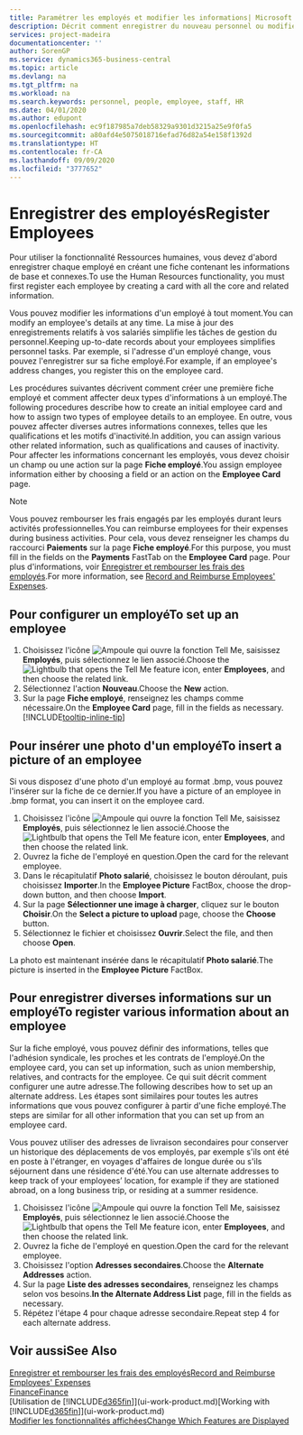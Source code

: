```yaml
---
title: Paramétrer les employés et modifier les informations| Microsoft Docs
description: Décrit comment enregistrer du nouveau personnel ou modifier les informations concernant le personnel existant.
services: project-madeira
documentationcenter: ''
author: SorenGP
ms.service: dynamics365-business-central
ms.topic: article
ms.devlang: na
ms.tgt_pltfrm: na
ms.workload: na
ms.search.keywords: personnel, people, employee, staff, HR
ms.date: 04/01/2020
ms.author: edupont
ms.openlocfilehash: ec9f187985a7deb58329a9301d3215a25e9f0fa5
ms.sourcegitcommit: a80afd4e5075018716efad76d82a54e158f1392d
ms.translationtype: HT
ms.contentlocale: fr-CA
ms.lasthandoff: 09/09/2020
ms.locfileid: "3777652"
---
```

# <a name="register-employees"></a><span data-ttu-id="d7c7a-103">Enregistrer des employés</span><span class="sxs-lookup"><span data-stu-id="d7c7a-103">Register Employees</span></span>
<span data-ttu-id="d7c7a-104">Pour utiliser la fonctionnalité Ressources humaines, vous devez d'abord enregistrer chaque employé en créant une fiche contenant les informations de base et connexes.</span><span class="sxs-lookup"><span data-stu-id="d7c7a-104">To use the Human Resources functionality, you must first register each employee by creating a card with all the core and related information.</span></span>

<span data-ttu-id="d7c7a-105">Vous pouvez modifier les informations d'un employé à tout moment.</span><span class="sxs-lookup"><span data-stu-id="d7c7a-105">You can modify an employee's details at any time.</span></span> <span data-ttu-id="d7c7a-106">La mise à jour des enregistrements relatifs à vos salariés simplifie les tâches de gestion du personnel.</span><span class="sxs-lookup"><span data-stu-id="d7c7a-106">Keeping up-to-date records about your employees simplifies personnel tasks.</span></span> <span data-ttu-id="d7c7a-107">Par exemple, si l'adresse d'un employé change, vous pouvez l'enregistrer sur sa fiche employé.</span><span class="sxs-lookup"><span data-stu-id="d7c7a-107">For example, if an employee's address changes, you register this on the employee card.</span></span>

<span data-ttu-id="d7c7a-108">Les procédures suivantes décrivent comment créer une première fiche employé et comment affecter deux types d'informations à un employé.</span><span class="sxs-lookup"><span data-stu-id="d7c7a-108">The following procedures describe how to create an initial employee card and how to assign two types of employee details to an employee.</span></span> <span data-ttu-id="d7c7a-109">En outre, vous pouvez affecter diverses autres informations connexes, telles que les qualifications et les motifs d'inactivité.</span><span class="sxs-lookup"><span data-stu-id="d7c7a-109">In addition, you can assign various other related information, such as qualifications and causes of inactivity.</span></span> <span data-ttu-id="d7c7a-110">Pour affecter les informations concernant les employés, vous devez choisir un champ ou une action sur la page **Fiche employé**.</span><span class="sxs-lookup"><span data-stu-id="d7c7a-110">You assign employee information either by choosing a field or an action on the **Employee Card** page.</span></span>

> [!NOTE]  
> <span data-ttu-id="d7c7a-111">Vous pouvez rembourser les frais engagés par les employés durant leurs activités professionnelles.</span><span class="sxs-lookup"><span data-stu-id="d7c7a-111">You can reimburse employees for their expenses during business activities.</span></span> <span data-ttu-id="d7c7a-112">Pour cela, vous devez renseigner les champs du raccourci **Paiements** sur la page **Fiche employé**.</span><span class="sxs-lookup"><span data-stu-id="d7c7a-112">For this purpose, you must fill in the fields on the **Payments** FastTab on the **Employee Card** page.</span></span> <span data-ttu-id="d7c7a-113">Pour plus d'informations, voir [Enregistrer et rembourser les frais des employés](finance-how-record-reimburse-employee-expenses.md).</span><span class="sxs-lookup"><span data-stu-id="d7c7a-113">For more information, see [Record and Reimburse Employees' Expenses](finance-how-record-reimburse-employee-expenses.md).</span></span>

## <a name="to-set-up-an-employee"></a><span data-ttu-id="d7c7a-114">Pour configurer un employé</span><span class="sxs-lookup"><span data-stu-id="d7c7a-114">To set up an employee</span></span>
1. <span data-ttu-id="d7c7a-115">Choisissez l'icône ![Ampoule qui ouvre la fonction Tell Me](media/ui-search/search_small.png "Dites-moi ce que vous voulez faire"), saisissez **Employés**, puis sélectionnez le lien associé.</span><span class="sxs-lookup"><span data-stu-id="d7c7a-115">Choose the ![Lightbulb that opens the Tell Me feature](media/ui-search/search_small.png "Tell me what you want to do") icon, enter **Employees**, and then choose the related link.</span></span>
2. <span data-ttu-id="d7c7a-116">Sélectionnez l'action **Nouveau**.</span><span class="sxs-lookup"><span data-stu-id="d7c7a-116">Choose the **New** action.</span></span>
3. <span data-ttu-id="d7c7a-117">Sur la page **Fiche employé**, renseignez les champs comme nécessaire.</span><span class="sxs-lookup"><span data-stu-id="d7c7a-117">On the **Employee Card** page, fill in the fields as necessary.</span></span> [!INCLUDE[tooltip-inline-tip](includes/tooltip-inline-tip_md.md)]

## <a name="to-insert-a-picture-of-an-employee"></a><span data-ttu-id="d7c7a-118">Pour insérer une photo d'un employé</span><span class="sxs-lookup"><span data-stu-id="d7c7a-118">To insert a picture of an employee</span></span>
<span data-ttu-id="d7c7a-119">Si vous disposez d'une photo d'un employé au format .bmp, vous pouvez l'insérer sur la fiche de ce dernier.</span><span class="sxs-lookup"><span data-stu-id="d7c7a-119">If you have a picture of an employee in .bmp format, you can insert it on the employee card.</span></span>

1. <span data-ttu-id="d7c7a-120">Choisissez l'icône ![Ampoule qui ouvre la fonction Tell Me](media/ui-search/search_small.png "Dites-moi ce que vous voulez faire"), saisissez **Employés**, puis sélectionnez le lien associé.</span><span class="sxs-lookup"><span data-stu-id="d7c7a-120">Choose the ![Lightbulb that opens the Tell Me feature](media/ui-search/search_small.png "Tell me what you want to do") icon, enter **Employees**, and then choose the related link.</span></span>
2. <span data-ttu-id="d7c7a-121">Ouvrez la fiche de l'employé en question.</span><span class="sxs-lookup"><span data-stu-id="d7c7a-121">Open the card for the relevant employee.</span></span>
3. <span data-ttu-id="d7c7a-122">Dans le récapitulatif **Photo salarié**, choisissez le bouton déroulant, puis choisissez **Importer**.</span><span class="sxs-lookup"><span data-stu-id="d7c7a-122">In the **Employee Picture** FactBox, choose the drop-down button, and then choose **Import**.</span></span>
4. <span data-ttu-id="d7c7a-123">Sur la page **Sélectionner une image à charger**, cliquez sur le bouton **Choisir**.</span><span class="sxs-lookup"><span data-stu-id="d7c7a-123">On the **Select a picture to upload** page, choose the **Choose** button.</span></span>
5. <span data-ttu-id="d7c7a-124">Sélectionnez le fichier et choisissez **Ouvrir**.</span><span class="sxs-lookup"><span data-stu-id="d7c7a-124">Select the file, and then choose **Open**.</span></span>

<span data-ttu-id="d7c7a-125">La photo est maintenant insérée dans le récapitulatif **Photo salarié**.</span><span class="sxs-lookup"><span data-stu-id="d7c7a-125">The picture is inserted in the **Employee Picture** FactBox.</span></span>

## <a name="to-register-various-information-about-an-employee"></a><span data-ttu-id="d7c7a-126">Pour enregistrer diverses informations sur un employé</span><span class="sxs-lookup"><span data-stu-id="d7c7a-126">To register various information about an employee</span></span>
<span data-ttu-id="d7c7a-127">Sur la fiche employé, vous pouvez définir des informations, telles que l'adhésion syndicale, les proches et les contrats de l'employé.</span><span class="sxs-lookup"><span data-stu-id="d7c7a-127">On the employee card, you can set up information, such as union membership, relatives, and contracts for the employee.</span></span> <span data-ttu-id="d7c7a-128">Ce qui suit décrit comment configurer une autre adresse.</span><span class="sxs-lookup"><span data-stu-id="d7c7a-128">The following describes how to set up an alternate address.</span></span> <span data-ttu-id="d7c7a-129">Les étapes sont similaires pour toutes les autres informations que vous pouvez configurer à partir d'une fiche employé.</span><span class="sxs-lookup"><span data-stu-id="d7c7a-129">The steps are similar for all other information that you can set up from an employee card.</span></span>

<span data-ttu-id="d7c7a-130">Vous pouvez utiliser des adresses de livraison secondaires pour conserver un historique des déplacements de vos employés, par exemple s'ils ont été en poste à l'étranger, en voyages d'affaires de longue durée ou s'ils séjournent dans une résidence d'été.</span><span class="sxs-lookup"><span data-stu-id="d7c7a-130">You can use alternate addresses to keep track of your employees’ location, for example if they are stationed abroad, on a long business trip, or residing at a summer residence.</span></span>

1. <span data-ttu-id="d7c7a-131">Choisissez l'icône ![Ampoule qui ouvre la fonction Tell Me](media/ui-search/search_small.png "Dites-moi ce que vous voulez faire"), saisissez **Employés**, puis sélectionnez le lien associé.</span><span class="sxs-lookup"><span data-stu-id="d7c7a-131">Choose the ![Lightbulb that opens the Tell Me feature](media/ui-search/search_small.png "Tell me what you want to do") icon, enter **Employees**, and then choose the related link.</span></span>
2. <span data-ttu-id="d7c7a-132">Ouvrez la fiche de l'employé en question.</span><span class="sxs-lookup"><span data-stu-id="d7c7a-132">Open the card for the relevant employee.</span></span>
3. <span data-ttu-id="d7c7a-133">Choisissez l'option **Adresses secondaires**.</span><span class="sxs-lookup"><span data-stu-id="d7c7a-133">Choose the **Alternate Addresses** action.</span></span>
4. <span data-ttu-id="d7c7a-134">Sur la page **Liste des adresses secondaires**, renseignez les champs selon vos besoins.</span><span class="sxs-lookup"><span data-stu-id="d7c7a-134">**In the Alternate Address List** page, fill in the fields as necessary.</span></span>
5. <span data-ttu-id="d7c7a-135">Répétez l'étape 4 pour chaque adresse secondaire.</span><span class="sxs-lookup"><span data-stu-id="d7c7a-135">Repeat step 4 for each alternate address.</span></span>

## <a name="see-also"></a><span data-ttu-id="d7c7a-136">Voir aussi</span><span class="sxs-lookup"><span data-stu-id="d7c7a-136">See Also</span></span>
[<span data-ttu-id="d7c7a-137">Enregistrer et rembourser les frais des employés</span><span class="sxs-lookup"><span data-stu-id="d7c7a-137">Record and Reimburse Employees' Expenses</span></span>](finance-how-record-reimburse-employee-expenses.md)  
[<span data-ttu-id="d7c7a-138">Finance</span><span class="sxs-lookup"><span data-stu-id="d7c7a-138">Finance</span></span>](finance.md)  
<span data-ttu-id="d7c7a-139">[Utilisation de [!INCLUDE[d365fin](includes/d365fin_md.md)]](ui-work-product.md)</span><span class="sxs-lookup"><span data-stu-id="d7c7a-139">[Working with [!INCLUDE[d365fin](includes/d365fin_md.md)]](ui-work-product.md)</span></span>  
[<span data-ttu-id="d7c7a-140">Modifier les fonctionnalités affichées</span><span class="sxs-lookup"><span data-stu-id="d7c7a-140">Change Which Features are Displayed</span></span>](ui-experiences.md)
